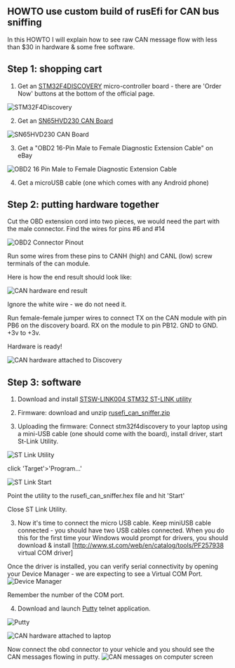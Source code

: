 ## HOWTO use custom build of rusEfi for CAN bus sniffing

In this HOWTO I will explain how to see raw CAN message flow with less than $30 in hardware & some free software.

## Step 1: shopping cart

1. Get an [STM32F4DISCOVERY](http://www.st.com/web/catalog/tools/FM116/SC959/SS1532/PF252419) micro-controller board - there are 'Order Now' buttons at the bottom of the official page.

![STM32F4Discovery](Images/2014-08-21T15-20-24.645Z-stm32f4_discovery.jpg)

2. Get an [SN65HVD230 CAN Board](http://www.wvshare.com/product/SN65HVD230-CAN-Board.htm)

![SN65HVD230 CAN Board](Images/sn65hvd230-can-board_l_1_5.jpg)

3. Get a "OBD2 16-Pin Male to Female Diagnostic Extension Cable" on eBay

![OBD2 16 Pin Male to Female Diagnostic Extension Cable](Images/OBD2_16_Pin_Male_to_Female_Diagnostic_Extension_Cable.jpg)

4. Get a microUSB cable (one which comes with any Android phone)

## Step 2: putting hardware together

Cut the OBD extension cord into two pieces, we would need the part with the male connector. Find the wires for pins #6 and #14

![OBD2 Connector Pinout](Images/obd2_connector.png)

Run some wires from these pins to CANH (high) and CANL (low) screw terminals of the can module.

Here is how the end result should look like:

![CAN hardware end result](Images/CAN_hardware.jpg)

Ignore the white wire - we do not need it.

Run female-female jumper wires to connect TX on the CAN module with pin PB6 on the discovery board. RX on the module to pin PB12. GND to GND. +3v to +3v.

Hardware is ready!

![CAN hardware attached to Discovery](Images/CAN_hardware2.jpg)

## Step 3: software
1. Download and install [STSW-LINK004 STM32 ST-LINK utility](http://www.st.com/web/en/catalog/tools/PF258168)

2. Firmware: download and unzip [rusefi_can_sniffer.zip](http://rusefi.com/images/forum_posts/CAN/rusefi_can_sniffer.zip)

2. Uploading the firmware: Connect stm32f4discovery to your laptop using a mini-USB cable (one should come with the board), install driver, start St-Link Utility.

![ST Link Utility](Images/st_link_utility.png)

click 'Target'>'Program...'

![ST Link Start](Images/st_link_start.png)

Point the utility to the rusefi_can_sniffer.hex file and hit 'Start'

Close ST Link Utility.

3. Now it's time to connect the micro USB cable. Keep miniUSB cable connected - you should have two USB cables connected. When you do this for the first time your Windows would prompt for drivers, you should download & install [http://www.st.com/web/en/catalog/tools/PF257938 virtual COM driver]

Once the driver is installed, you can verify serial connectivity by opening your Device Manager - we are expecting to see a Virtual COM Port.
![Device Manager](Images/device_manager.png)

Remember the number of the COM port.

4. Download and launch [Putty](http://www.chiark.greenend.org.uk/~sgtatham/putty/download.html) telnet application.

![Putty](Images/putty.png)

![CAN hardware attached to laptop](Images/CAN_hardware3.jpg)

Now connect the obd connector to your vehicle and you should see the CAN messages flowing in putty.
![CAN messages on computer screen](Images/CAN_end_result.jpg)
